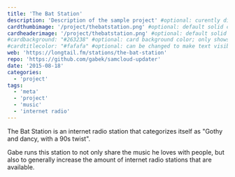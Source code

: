```yaml
---
title: 'The Bat Station'
description: 'Description of the sample project' #optional: curently displays as tooltip
cardthumbimage: '/project/thebatstation.png' #optional: default solid color if unset
cardheaderimage: '/project/thebatstation.png' #optional: default solid color if unset
#cardbackground: "#263238" #optional: card background color; only shows when no image specified
#cardtitlecolor: "#fafafa" #optional: can be changed to make text visible over card image
web: 'https://longtail.fm/stations/the-bat-station'
repo: 'https://github.com/gabek/samcloud-updater'
date: '2015-08-18'
categories:
  - 'project'
tags:
  - 'meta'
  - 'project'
  - 'music'
  - 'internet radio'
---
```


The Bat Station is an internet radio station that categorizes itself as "Gothy and dancy, with a 90s twist".

Gabe runs this station to not only share the music he loves with people, but also to generally increase the amount of internet radio stations that are available.

<div id="longtail-embed-player"></div>
<script type="text/javascript" src="https://longtail.fm/embedplayer/siteEmbed.js"></script>
<script type="text/javascript" src="/project/batstation.js"></script>
